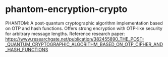 # phantom-encryption-crypto
PHANTOM: A post-quantum cryptographic algorithm implementation based on OTP and hash functions. Offers strong encryption with OTP-like security for arbitrary message lengths. Reference research paper: https://www.researchgate.net/publication/382455890_THE_POST-_QUANTUM_CRYPTOGRAPHIC_ALGORITHM_BASED_ON_OTP_CIPHER_AND_HASH_FUNCTIONS 
